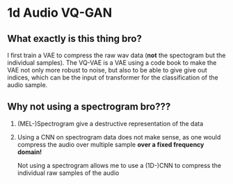 # 1d Audio VQ-GAN

## What exactly is this thing bro?

I first train a VAE to compress the raw wav data (**not** the spectogram but the individual samples).
The VQ-VAE is a VAE using a code book to make the VAE not only more robust to noise, but also to be able to give give
out indices,
which can be the input of transformer for the classification of the audio sample.

## Why not using a spectrogram bro???

1. (MEL-)Spectrogram give a destructive representation of the data
2. Using a CNN on spectrogram data does not make sense, as one would compress the audio over multiple sample **over a
   fixed frequency domain!**
    
    Not using a spectrogram allows me to use a (1D-)CNN to compress the individual raw samples of the audio
